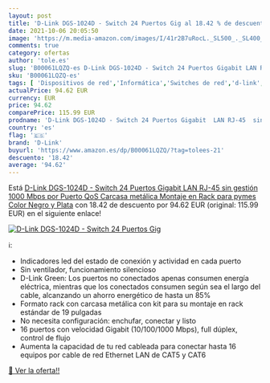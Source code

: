 ```yaml
---
layout: post
title: 'D-Link DGS-1024D - Switch 24 Puertos Gig al 18.42 % de descuento'
date: 2021-10-06 20:05:50
image: 'https://m.media-amazon.com/images/I/41r2B7uRocL._SL500_._SL400_.jpg'
comments: true
category: ofertas
author: 'tole.es'
slug: 'B00061LQZQ-es D-Link DGS-1024D - Switch 24 Puertos Gigabit LAN RJ-45 sin...'
sku: 'B00061LQZQ-es'
tags: [ 'Dispositivos de red','Informática','Switches de red','d-link','gigabit', ]
actualPrice: 94.62 EUR
currency: EUR
price: 94.62
comparePrice: 115.99 EUR
prodname: 'D-Link DGS-1024D - Switch 24 Puertos Gigabit  LAN RJ-45  sin gestión  1000 Mbps por Puerto  QoS  Carcasa metálica  Montaje en Rack para pymes  Color Negro y Plata'
country: 'es'
flag: '🇪🇸'
brand: 'D-Link'
buyurl: 'https://www.amazon.es/dp/B00061LQZQ/?tag=tolees-21'
descuento: '18.42'
average: '94.62'
---
```


Está [D-Link DGS-1024D - Switch 24 Puertos Gigabit  LAN RJ-45  sin gestión  1000 Mbps por Puerto  QoS  Carcasa metálica  Montaje en Rack para pymes  Color Negro y Plata](https://www.amazon.es/dp/B00061LQZQ/?tag=tolees-21) con 18.42 de descuento por 94.62 EUR (original: 115.99 EUR) en el siguiente enlace!

[![D-Link DGS-1024D - Switch 24 Puertos Gig](https://m.media-amazon.com/images/I/41r2B7uRocL._SL500_._SL400_.jpg)](https://www.amazon.es/dp/B00061LQZQ/?tag=tolees-21)

ℹ️:

- Indicadores led del estado de conexión y actividad en cada puerto
- Sin ventilador, funcionamiento silencioso
- D-Link Green: Los puertos no conectados apenas consumen energía eléctrica, mientras que los conectados consumen según sea el largo del cable, alcanzando un ahorro energético de hasta un 85%
- Formato rack con carcasa metálica con kit para su montaje en rack estándar de 19 pulgadas
- No necesita configuración: enchufar, conectar y listo
- 16 puertos con velocidad Gigabit (10/100/1000 Mbps), full dúplex, control de flujo
- Aumenta la capacidad de tu red cableada para conectar hasta 16 equipos por cable de red Ethernet LAN de CAT5 y CAT6

[🛒 Ver la oferta!!](https://www.amazon.es/dp/B00061LQZQ/?tag=tolees-21)
